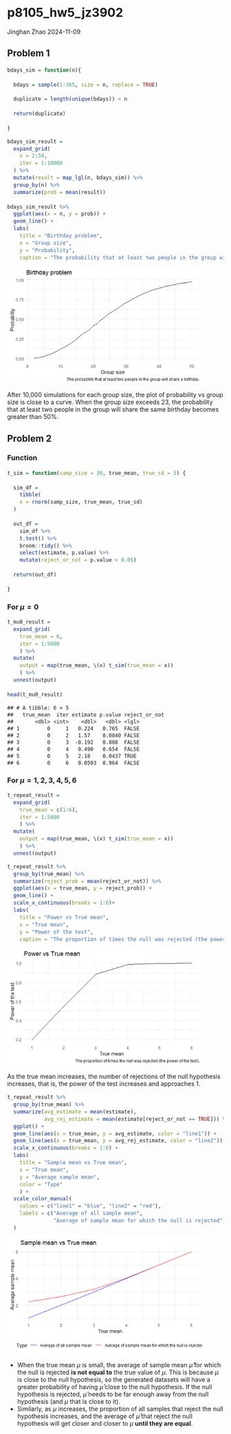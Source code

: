 p8105_hw5_jz3902
================
Jinghan Zhao
2024-11-09

## Problem 1

``` r
bdays_sim = function(n){

  bdays = sample(1:365, size = n, replace = TRUE)
  
  duplicate = length(unique(bdays)) < n

  return(duplicate)
  
}
```

``` r
bdays_sim_result = 
  expand_grid(
    n = 2:50,
    iter = 1:10000
  ) %>% 
  mutate(result = map_lgl(n, bdays_sim)) %>% 
  group_by(n) %>% 
  summarize(prob = mean(result))

bdays_sim_result %>% 
  ggplot(aes(x = n, y = prob)) +
  geom_line() +
  labs(
    title = "Birthday problem",
    x = "Group size",
    y = "Probability",
    caption = "The probability that at least two people in the group will share a birthday.")
```

<img src="p8105_hw5_jz3902_files/figure-gfm/bdays_sim-1.png" width="90%" />

After 10,000 simulations for each group size, the plot of probability vs
group size is close to a curve. When the group size exceeds 23, the
probability that at least two people in the group will share the same
birthday becomes greater than 50%.

## Problem 2

### Function

``` r
t_sim = function(samp_size = 30, true_mean, true_sd = 5) {
  
  sim_df = 
    tibble(
    x = rnorm(samp_size, true_mean, true_sd)
  )
  
  out_df = 
    sim_df %>% 
    t.test() %>% 
    broom::tidy() %>% 
    select(estimate, p.value) %>% 
    mutate(reject_or_not = p.value < 0.05)
    
  return(out_df)
  
}
```

### For $\mu = 0$

``` r
t_mu0_result = 
  expand_grid(
    true_mean = 0,
    iter = 1:5000
    ) %>% 
  mutate(
    output = map(true_mean, \(x) t_sim(true_mean = x))
    ) %>% 
  unnest(output)

head(t_mu0_result)
```

    ## # A tibble: 6 × 5
    ##   true_mean  iter estimate p.value reject_or_not
    ##       <dbl> <int>    <dbl>   <dbl> <lgl>        
    ## 1         0     1   0.224   0.765  FALSE        
    ## 2         0     2   1.57    0.0840 FALSE        
    ## 3         0     3  -0.192   0.808  FALSE        
    ## 4         0     4   0.490   0.654  FALSE        
    ## 5         0     5   2.18    0.0437 TRUE         
    ## 6         0     6   0.0503  0.964  FALSE

### For $\mu = {1,2,3,4,5,6}$

``` r
t_repeat_result = 
  expand_grid(
    true_mean = c(1:6),
    iter = 1:5000
    ) %>% 
  mutate(
    output = map(true_mean, \(x) t_sim(true_mean = x))
    ) %>% 
  unnest(output)
```

``` r
t_repeat_result %>% 
  group_by(true_mean) %>% 
  summarize(reject_prob = mean(reject_or_not)) %>% 
  ggplot(aes(x = true_mean, y = reject_prob)) +
  geom_line() +
  scale_x_continuous(breaks = 1:6)+
  labs(
    title = "Power vs True mean",
    x = "True mean",
    y = "Power of the test",
    caption = "The proportion of times the null was rejected (the power of the test).")
```

<img src="p8105_hw5_jz3902_files/figure-gfm/power_mean-1.png" width="90%" />

As the true mean increases, the number of rejections of the null
hypothesis increases, that is, the power of the test increases and
approaches 1.

``` r
t_repeat_result %>% 
  group_by(true_mean) %>% 
  summarize(avg_estimate = mean(estimate),
            avg_rej_estimate = mean(estimate[reject_or_not == TRUE])) %>% 
  ggplot() +
  geom_line(aes(x = true_mean, y = avg_estimate, color = "line1")) +
  geom_line(aes(x = true_mean, y = avg_rej_estimate, color = "line2")) +
  scale_x_continuous(breaks = 1:6) +
  labs(
    title = "Sample mean vs True mean",
    x = "True mean",
    y = "Average sample mean",
    color = "Type"
    ) +
  scale_color_manual(
    values = c("line1" = "blue", "line2" = "red"),                 
    labels = c("Average of all sample mean",
               "Average of sample mean for which the null is rejected")  
  )
```

<img src="p8105_hw5_jz3902_files/figure-gfm/sample_true_mean-1.png" width="90%" />

- When the true mean $\mu$ is small, the average of sample mean
  $\hat{\mu}$ for which the null is rejected **is not equal to** the
  true value of $\mu$. This is because $\mu$ is close to the null
  hypothesis, so the generated datasets will have a greater probability
  of having $\hat{\mu}$ close to the null hypothesis. If the null
  hypothesis is rejected, $\hat{\mu}$ needs to be far enough away from
  the null hypothesis (and $\mu$ that is close to it).
- Similarly, as $\mu$ increases, the proportion of all samples that
  reject the null hypothesis increases, and the average of $\hat{\mu}$
  that reject the null hypothesis will get closer and closer to $\mu$
  **until they are equal**.
